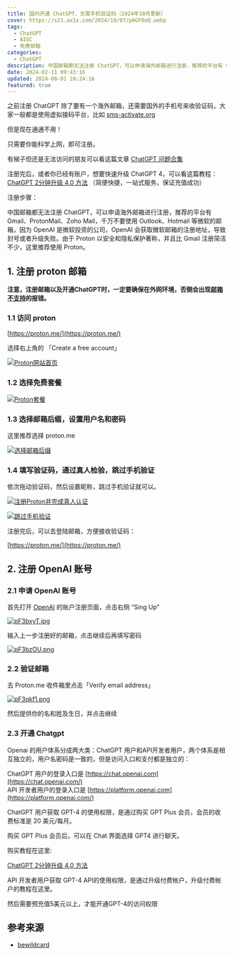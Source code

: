 ```yaml
---
title: 国内开通 ChatGPT，无需手机验证码（2024年10月更新）
cover: https://s21.ax1x.com/2024/10/07/pAGF0oQ.webp
tags:
  - ChatGPT
  - AIGC
  - 免费邮箱
categories:
  - ChatGPT
description: 中国邮箱都无法注册 ChatGPT，可以申请海外邮箱进行注册，推荐的平台有 Gmail、ProtonMail、Zoho Mail. 打开全文查看详细步骤。
date: 2024-02-11 09:43:16
updated: 2024-08-01 10:24:16
featured: true
---
```


之前注册 ChatGPT 除了要有一个海外邮箱，还需要国外的手机号来收验证码，大家一般都是使用虚拟接码平台，比如 [sms-activate.org](https://sms-activate.org/?ref=4616107)

但是现在通通不用！

只需要你能科学上网，即可注册。

<!-- more -->

有梯子但还是无法访问的朋友可以看这篇文章 [ChatGPT 问题合集](/chatgpt_problems)

注册完后，或者你已经有账户，想要快速升级 ChatGPT 4，可以看这篇教程：[ChatGPT 2分钟升级 4.0 方法](/upgrade_chatgpt/) （简便快捷，一站式服务，保证充值成功）

注册步骤：

中国邮箱都无法注册 ChatGPT，可以申请海外邮箱进行注册，推荐的平台有 Gmail、ProtonMail、Zoho Mail，千万不要使用 Outlook、Hotmail 等微软的邮箱，因为 OpenAI 是微软投资的公司，OpenAI 会获取微软邮箱的注册地址，导致封号或者升级失败。由于 Proton 以安全和隐私保护著称，并且比 Gmail 注册简洁不少，这里推荐使用 Proton。


## 1. 注册 proton 邮箱

**注意，注册邮箱以及开通ChatGPT时，一定要确保在外网环境，否侧会出现[邮箱不支持](/problem_001_email_not_supported/)的报错。**

### 1.1 访问 proton

[https://proton.me/](https://proton.me/)

选择右上角的 「Create a free account」

[![Proton网站首页](https://s11.ax1x.com/2024/02/11/pF3brLD.jpg)](https://imgse.com/i/pF3brLD)

### 1.2 选择免费套餐

[![Proton套餐](https://s11.ax1x.com/2024/02/11/pF3bIOS.jpg)](https://imgse.com/i/pF3bIOS)

### 1.3 选择邮箱后缀，设置用户名和密码

这里推荐选择 proton.me

[![选择邮箱后缀](https://s11.ax1x.com/2024/02/11/pF3bqFs.jpg)](https://imgse.com/i/pF3bqFs)

### 1.4 填写验证码，通过真人检验，跳过手机验证

依次拖动验证码，然后设置昵称，跳过手机验证就可以。

[![注册Proton并完成真人认证](https://s11.ax1x.com/2024/02/11/pF3bOWq.jpg)](https://imgse.com/i/pF3bOWq "注册Proton并完成真人认证")

[![跳过手机验证](https://s11.ax1x.com/2024/02/11/pF3bjS0.jpg)](https://imgse.com/i/pF3bjS0)

注册完后，可以去登陆邮箱，方便接收验证码：

[https://proton.me/](https://proton.me/)

## 2. 注册 OpenAI 账号

### 2.1 申请 OpenAI 账号

首先打开 [OpenAI](https://chat.openai.com/) 的账户注册页面，点击右侧 “Sing Up”

[![pF3bxyT.jpg](https://s11.ax1x.com/2024/02/11/pF3bxyT.jpg)](https://imgse.com/i/pF3bxyT)

输入上一步注册好的邮箱，点击继续后再填写密码

[![pF3bzOU.png](https://s11.ax1x.com/2024/02/11/pF3bzOU.png)](https://imgse.com/i/pF3bzOU)

### 2.2 验证邮箱

去 Proton.me 收件箱里点击「Verify email address」

[![pF3qkf1.png](https://s11.ax1x.com/2024/02/11/pF3qkf1.png)](https://imgse.com/i/pF3qkf1)

然后提供你的名和姓及生日，并点击继续

### 2.3 开通 Chatgpt

Openai 的用户体系分成两大类：ChatGPT 用户和API开发者用户，两个体系是相互独立的，用户名密码是一致的，但是访问入口和支付都是独立的：

ChatGPT 用户的登录入口是 [https://chat.openai.com](https://chat.openai.com/)  
API 开发者用户的登录入口是 [https://platform.openai.com](https://platform.openai.com/)

ChatGPT 用户获取 GPT-4 的使用权限，是通过购买 GPT Plus 会员，会员的收费标准是 20 美元/每月。

购买 GPT Plus 会员后，可以在 Chat 界面选择 GPT4 进行聊天。

购买教程在这里:

[ChatGPT 2分钟升级 4.0 方法](https://chatgpt-jx.com/upgrade_chatgpt/)

API 开发者用户获取 GPT-4 API的使用权限，是通过升级付费帐户，升级付费帐户的教程在这里。

然后需要预充值5美元以上，才能开通GPT-4的访问权限

## 参考来源
- [bewildcard](https://bewildcard.com/i/ChatGPT6)